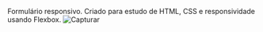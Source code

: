 Formulário responsivo. Criado para estudo de HTML, CSS e responsividade usando Flexbox.
![Capturar](https://user-images.githubusercontent.com/31309987/210574015-158d4552-ac6c-4d1b-8f42-543721030c7b.PNG)
